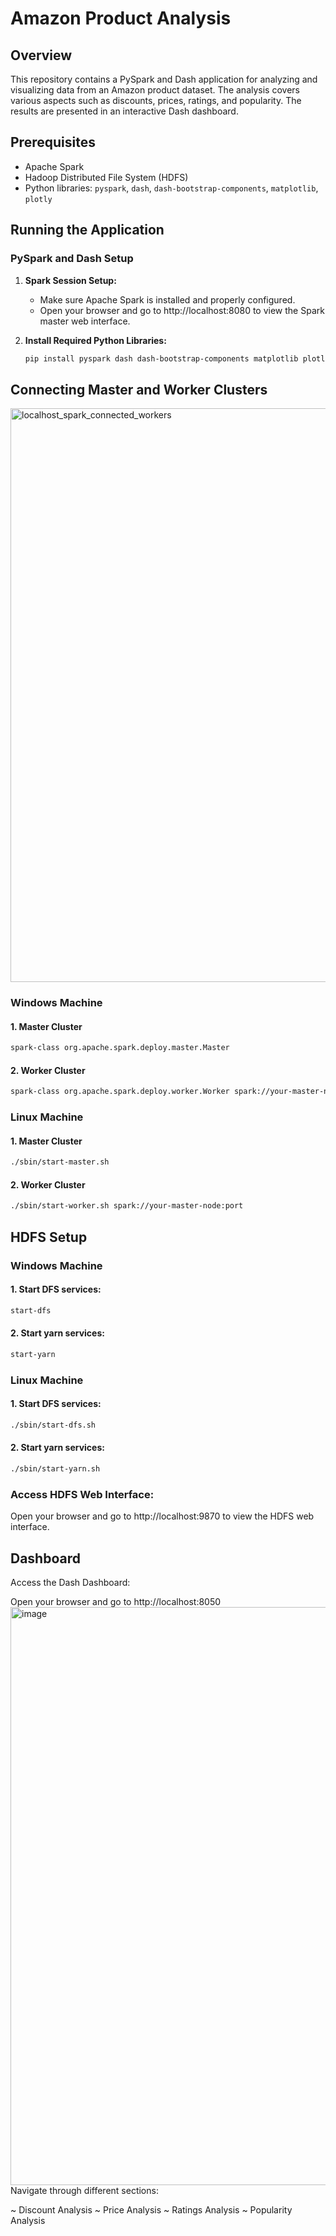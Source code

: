 # Amazon Product Analysis

## Overview

This repository contains a PySpark and Dash application for analyzing and visualizing data from an Amazon product dataset. The analysis covers various aspects such as discounts, prices, ratings, and popularity. The results are presented in an interactive Dash dashboard.

## Prerequisites

- Apache Spark
- Hadoop Distributed File System (HDFS)
- Python libraries: `pyspark`, `dash`, `dash-bootstrap-components`, `matplotlib`, `plotly`

## Running the Application

### PySpark and Dash Setup

1. **Spark Session Setup:**
   - Make sure Apache Spark is installed and properly configured.
   - Open your browser and go to http://localhost:8080 to view the Spark master web interface.

2. **Install Required Python Libraries:**
   ```bash
   pip install pyspark dash dash-bootstrap-components matplotlib plotly

## Connecting Master and Worker Clusters
<img width="918" alt="localhost_spark_connected_workers" src="https://github.com/dronv/big-data-amazon-product-analysis/assets/41694884/737c0789-213b-46bf-9a26-42499e0f0d58">

### Windows Machine
  #### 1. Master Cluster
  ```bash
  spark-class org.apache.spark.deploy.master.Master
  ```
  #### 2. Worker Cluster
  ```bash
  spark-class org.apache.spark.deploy.worker.Worker spark://your-master-node:port
  ```

### Linux Machine
  #### 1. Master Cluster
  ```bash
  ./sbin/start-master.sh
  ```
  #### 2. Worker Cluster
  ```bash
  ./sbin/start-worker.sh spark://your-master-node:port
  ```
## HDFS Setup
  ### Windows Machine
  #### 1. Start DFS services:
  ```bash
  start-dfs
  ```
  #### 2. Start yarn services:
  ```bash
  start-yarn
  ```
  ### Linux Machine
  #### 1. Start DFS services:
  ```bash
  ./sbin/start-dfs.sh
  ```
  #### 2. Start yarn services:
  ```bash
  ./sbin/start-yarn.sh
  ```

### Access HDFS Web Interface:
Open your browser and go to http://localhost:9870 to view the HDFS web interface.

## Dashboard
  Access the Dash Dashboard:
  
  Open your browser and go to http://localhost:8050
  <img width="925" alt="image" src="https://github.com/dronv/big-data-amazon-product-analysis/assets/41694884/44c06bae-a840-4ef0-8b61-ef04d70e0cc5">
  Navigate through different sections:
  
  ~ Discount Analysis
  ~ Price Analysis
  ~ Ratings Analysis
  ~ Popularity Analysis
